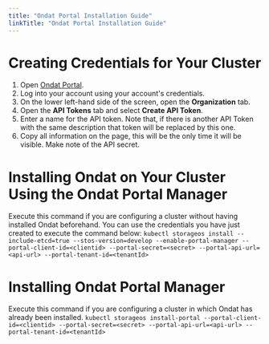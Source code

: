 ```yaml
---
title: "Ondat Portal Installation Guide"
linkTitle: "Ondat Portal Installation Guide"
---
```


# Creating Credentials for Your Cluster

1. Open [Ondat Portal](https://portal.ondat.io/dashboard).
2. Log into your account using your account's credentials.
3. On the lower left-hand side of the screen, open the __Organization__ tab. 
4. Open the __API Tokens__ tab and select __Create API Token__.
5. Enter a name for the API token. Note that, if there is another API Token with the same description that token will be replaced by this one.
6. Copy all information on the page, this will be the only time it will be visible. Make note of the API secret. 

# Installing Ondat on Your Cluster Using the Ondat Portal Manager

Execute this command if you are configuring a cluster without having installed Ondat beforehand. You can use the credentials you have just created to execute the command below:
`kubectl storageos install --include-etcd=true --stos-version=develop --enable-portal-manager --portal-client-id=<clientid> --portal-secret=<secret> --portal-api-url=<api-url> --portal-tenant-id=<tenantId>`


# Installing Ondat Portal Manager 

Execute this command if you are configuring a cluster in which Ondat has already been installed.
`kubectl storageos install-portal --portal-client-id=<clientid> --portal-secret=<secret> --portal-api-url=<api-url> --portal-tenant-id=<tenantId>`





